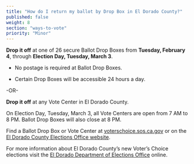 ```yaml
---
title: "How do I return my ballot by Drop Box in El Dorado County?"
published: false
weight: 8
section: "ways-to-vote"
priority: "Minor"
---
```


**Drop it off** at one of 26 secure Ballot Drop Boxes from **Tuesday, February 4**, through **Election Day, Tuesday, March 3**.  

- No postage is required at Ballot Drop Boxes.  

- Certain Drop Boxes will be accessible 24 hours a day.        

-OR-

**Drop it off** at any Vote Center in El Dorado County.   

On Election Day, Tuesday, March 3, all Vote Centers are open from 7 AM to 8 PM. Ballot Drop Boxes will also close at 8 PM. 

Find a Ballot Drop Box or Vote Center at [voterschoice.sos.ca.gov](http://www.sos.ca.gov/elections/voters-choice-act/) or on the [El Dorado County Elections Office website](https://www.smcacre.org/sites/main/files/file-attachments/33_eng_vote_center_and_ballot_drop_box_flyer_web.pdf). 

For more information about El Dorado County’s new Voter’s Choice elections visit the [El Dorado Department of Elections Office](https://www.smcacre.org/california-voters-choice-act) online.  

